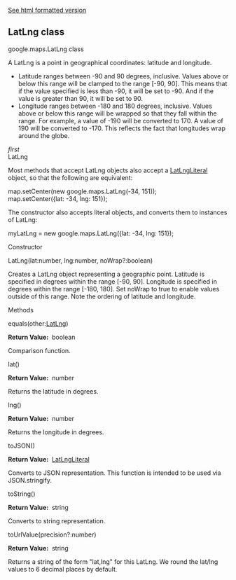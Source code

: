 [See html formatted version](https://huasofoundries.github.io/google-maps-documentation/LatLng.html)


LatLng class
------------

google.maps.LatLng class

A LatLng is a point in geographical coordinates: latitude and longitude.  

*   Latitude ranges between -90 and 90 degrees, inclusive. Values above or below this range will be clamped to the range \[-90, 90\]. This means that if the value specified is less than -90, it will be set to -90. And if the value is greater than 90, it will be set to 90.
*   Longitude ranges between -180 and 180 degrees, inclusive. Values above or below this range will be wrapped so that they fall within the range. For example, a value of -190 will be converted to 170. A value of 190 will be converted to -170. This reflects the fact that longitudes wrap around the globe.

_first_  
LatLng  

Most methods that accept LatLng objects also accept a [LatLngLiteral](https://github.com/amenadiel/google-maps-documentation/blob/master/docs/LatLngLiteral.md) object, so that the following are equivalent:

 map.setCenter(new google.maps.LatLng(-34, 151));  
 map.setCenter({lat: -34, lng: 151}); 

The constructor also accepts literal objects, and converts them to instances of LatLng:

 myLatLng = new google.maps.LatLng({lat: -34, lng: 151}); 

Constructor

LatLng(lat:number, lng:number, noWrap?:boolean)

Creates a LatLng object representing a geographic point. Latitude is specified in degrees within the range \[-90, 90\]. Longitude is specified in degrees within the range \[-180, 180\]. Set noWrap to true to enable values outside of this range. Note the ordering of latitude and longitude.

Methods

equals(other:[LatLng](https://github.com/amenadiel/google-maps-documentation/blob/master/docs/LatLng.md))

**Return Value:**  boolean

Comparison function.

lat()

**Return Value:**  number

Returns the latitude in degrees.

lng()

**Return Value:**  number

Returns the longitude in degrees.

toJSON()

**Return Value:**  [LatLngLiteral](https://github.com/amenadiel/google-maps-documentation/blob/master/docs/LatLngLiteral.md)

Converts to JSON representation. This function is intended to be used via JSON.stringify.

toString()

**Return Value:**  string

Converts to string representation.

toUrlValue(precision?:number)

**Return Value:**  string

Returns a string of the form "lat,lng" for this LatLng. We round the lat/lng values to 6 decimal places by default.